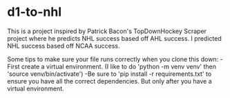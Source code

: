 # d1-to-nhl
This is a project inspired by Patrick Bacon's TopDownHockey Scraper project where he predicts NHL success based off AHL success. I predicted NHL success based off NCAA success. 

Some tips to make sure your file runs correctly when you clone this down:
-First create a virtual environment. (I like to do 'python -m venv venv' then 'source venv/bin/activate')
-Be sure to 'pip install -r requirements.txt' to ensure you have all the correct dependencies. But only after you have a virtual environment.